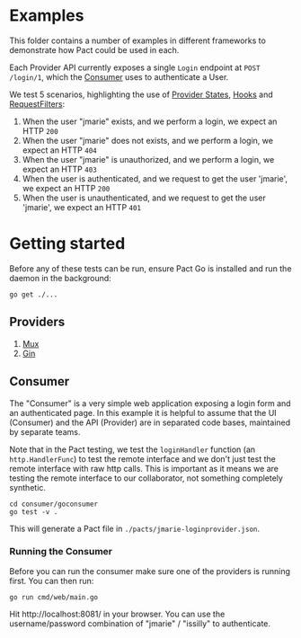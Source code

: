 # Examples

This folder contains a number of examples in different frameworks to demonstrate
how Pact could be used in each.

Each Provider API currently exposes a single `Login` endpoint at `POST /login/1`,
which the [Consumer](consumer/goconsumer) uses to authenticate a User.

We test 5 scenarios, highlighting the use of [Provider States](/JEFFTheDev/pact-go#provider#provider-states), [Hooks](/JEFFTheDev/pact-go#before-and-after-hooks) and [RequestFilters](/JEFFTheDev/pact-go#request-filters):

1.  When the user "jmarie" exists, and we perform a login, we expect an HTTP `200`
1.  When the user "jmarie" does not exists, and we perform a login, we expect an HTTP `404`
1.  When the user "jmarie" is unauthorized, and we perform a login, we expect an HTTP `403`
1.  When the user is authenticated, and we request to get the user 'jmarie', we expect an HTTP `200`
1.  When the user is unauthenticated, and we request to get the user 'jmarie', we expect an HTTP `401`

# Getting started

Before any of these tests can be run, ensure Pact Go is installed and run the
daemon in the background:

```
go get ./...
```

## Providers

1.  [Mux](mux)
2.  [Gin](gin)

## Consumer

The "Consumer" is a very simple web application exposing a login form and an
authenticated page. In this example it is helpful to assume that the UI (Consumer)
and the API (Provider) are in separated code bases, maintained by separate teams.

Note that in the Pact testing, we test the `loginHandler` function (an `http.HandlerFunc`)
to test the remote interface and we don't just test the remote interface with
raw http calls. This is important as it means we are testing the remote interface
to our collaborator, not something completely synthetic.

```
cd consumer/goconsumer
go test -v .
```

This will generate a Pact file in `./pacts/jmarie-loginprovider.json`.

### Running the Consumer

Before you can run the consumer make sure one of the providers is
running first. You can then run:

```
go run cmd/web/main.go
```

Hit http://localhost:8081/ in your browser. You can use the username/password
combination of "jmarie" / "issilly" to authenticate.
